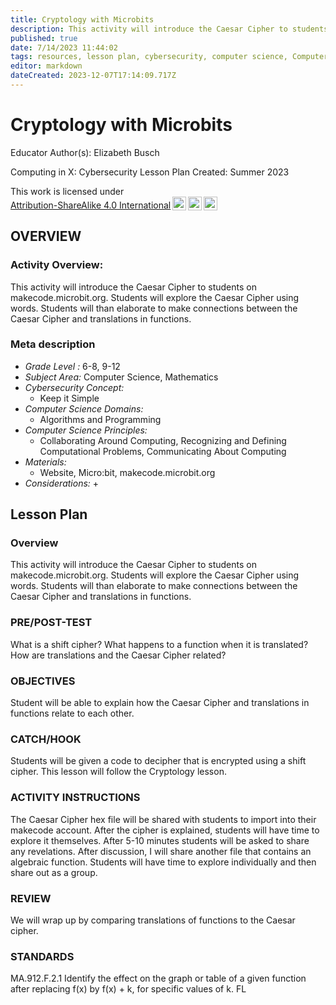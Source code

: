 ```yaml
---
title: Cryptology with Microbits
description: This activity will introduce the Caesar Cipher to students on makecode.microbit.org.  Students will explore the Caesar Cipher using words.  Students will than elaborate to make connections between the Caesar Cipher and translations in functions.
published: true
date: 7/14/2023 11:44:02
tags: resources, lesson plan, cybersecurity, computer science, Computer Science, Mathematics 
editor: markdown
dateCreated: 2023-12-07T17:14:09.717Z
---
```

# Cryptology with Microbits


Educator Author(s): Elizabeth Busch


Computing in X: Cybersecurity Lesson Plan 
Created: Summer 2023


<p xmlns:cc="http://creativecommons.org/ns#" >This work is licensed under <a href="http://creativecommons.org/licenses/by-sa/4.0/?ref=chooser-v1" target="_blank" rel="license noopener noreferrer" style="display:inline-block;">Attribution-ShareAlike 4.0 International<img style="height:22px!important;margin-left:3px;vertical-align:text-bottom;" src="https://mirrors.creativecommons.org/presskit/icons/cc.svg?ref=chooser-v1"><img style="height:22px!important;margin-left:3px;vertical-align:text-bottom;" src="https://mirrors.creativecommons.org/presskit/icons/by.svg?ref=chooser-v1"><img style="height:22px!important;margin-left:3px;vertical-align:text-bottom;" src="https://mirrors.creativecommons.org/presskit/icons/sa.svg?ref=chooser-v1"></a></p>





## OVERVIEW


### Activity Overview:  
This activity will introduce the Caesar Cipher to students on makecode.microbit.org.  Students will explore the Caesar Cipher using words.  Students will than elaborate to make connections between the Caesar Cipher and translations in functions.


### Meta description
+ *Grade Level :* 6-8, 9-12 
+ *Subject Area:* Computer Science, Mathematics 
+ *Cybersecurity Concept:* 
   + Keep it Simple
+ *Computer Science Domains:*
   + Algorithms and Programming
+ *Computer Science Principles:*
   + Collaborating Around Computing, Recognizing and Defining Computational Problems, Communicating About Computing
+ *Materials:* 
   + Website, Micro:bit, makecode.microbit.org
+ *Considerations:*
   + 


## Lesson Plan
### Overview
This activity will introduce the Caesar Cipher to students on makecode.microbit.org.  Students will explore the Caesar Cipher using words.  Students will than elaborate to make connections between the Caesar Cipher and translations in functions.


### PRE/POST-TEST
What is a shift cipher?
What happens to a function when it is translated?
How are translations and the Caesar Cipher related?


### OBJECTIVES
Student will be able to explain how the Caesar Cipher and translations in functions relate to each other.


### CATCH/HOOK
Students will be given a code to decipher that is encrypted using a shift cipher.  This lesson will follow the Cryptology lesson.


### ACTIVITY INSTRUCTIONS
The Caesar Cipher hex file will be shared with students to import into their makecode account.  After the cipher is explained, students will have time to explore it themselves.  After 5-10 minutes students will be asked to share any revelations.  After discussion, I will share another file that contains an algebraic function.  Students will have time to explore individually and then share out as a group.






### REVIEW
We will wrap up by comparing translations of functions to the Caesar cipher.


### STANDARDS        
MA.912.F.2.1 Identify the effect on the graph or table of a given function after replacing f(x) by f(x) + k, for specific values of k.
FL